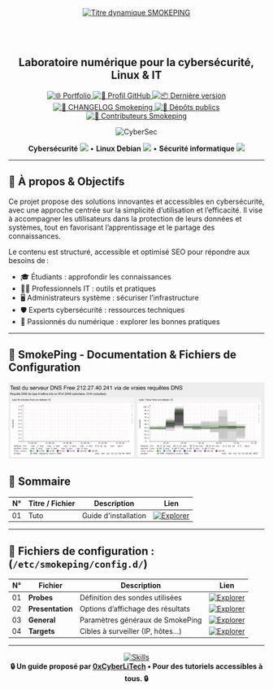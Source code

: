 <div align="center">

  <br></br>
  
  <a href="https://github.com/0xCyberLiTech">
    <img src="https://readme-typing-svg.herokuapp.com?font=JetBrains+Mono&size=50&duration=6000&pause=1000000000&color=FF0048&center=true&vCenter=true&width=1100&lines=%3ESMOKEPING_" alt="Titre dynamique SMOKEPING" />
  </a>
  
  <br></br>

  <h2>Laboratoire numérique pour la cybersécurité, Linux & IT</h2>

  <p align="center">
    <a href="https://0xcyberlitech.github.io/">
      <img src="https://img.shields.io/badge/Portfolio-0xCyberLiTech-181717?logo=github&style=flat-square" alt="🌐 Portfolio" />
    </a>
    <a href="https://github.com/0xCyberLiTech">
      <img src="https://img.shields.io/badge/Profil-GitHub-181717?logo=github&style=flat-square" alt="🔗 Profil GitHub" />
    </a>
    <a href="https://github.com/0xCyberLiTech/Smokeping/releases/latest">
      <img src="https://img.shields.io/github/v/release/0xCyberLiTech/Smokeping?label=version&style=flat-square&color=blue" alt="📦 Dernière version" />
    </a>
    <a href="https://github.com/0xCyberLiTech/Smokeping/blob/main/CHANGELOG.md">
      <img src="https://img.shields.io/badge/📄%20Changelog-Smokeping-blue?style=flat-square" alt="📄 CHANGELOG Smokeping" />
    </a>
    <a href="https://github.com/0xCyberLiTech?tab=repositories">
      <img src="https://img.shields.io/badge/Dépôts-publics-blue?style=flat-square" alt="📂 Dépôts publics" />
    </a>
    <a href="https://github.com/0xCyberLiTech/Smokeping/graphs/contributors">
      <img src="https://img.shields.io/badge/👥%20Contributeurs-cliquez%20ici-007ec6?style=flat-square" alt="👥 Contributeurs Smokeping" />
    </a>
  </p>

</div>

<!-- Optimisation SEO : supervision informatique, monitoring, Nagios, Zabbix, Smokeping, administration système, sécurité informatique, Linux, Debian, tutoriels supervision, guides monitoring, alertes réseau, performance réseau, open source, ressources techniques, IT, professionnels, étudiants, passionnés, gestion d’infrastructure, surveillance réseau, outils de supervision. -->

<div align="center">
  <img src="https://img.icons8.com/fluency/96/000000/cyber-security.png" alt="CyberSec" width="80"/>
</div>

<div align="center">
  <p>
    <strong>Cybersécurité</strong> <img src="https://img.icons8.com/color/24/000000/lock--v1.png"/> • <strong>Linux Debian</strong> <img src="https://img.icons8.com/color/24/000000/linux.png"/> • <strong>Sécurité informatique</strong> <img src="https://img.icons8.com/color/24/000000/shield-security.png"/>
  </p>
</div>

---

## 🚀 À propos & Objectifs

Ce projet propose des solutions innovantes et accessibles en cybersécurité, avec une approche centrée sur la simplicité d’utilisation et l’efficacité. Il vise à accompagner les utilisateurs dans la protection de leurs données et systèmes, tout en favorisant l’apprentissage et le partage des connaissances.

Le contenu est structuré, accessible et optimisé SEO pour répondre aux besoins de :
- 🎓 Étudiants : approfondir les connaissances
- 👨‍💻 Professionnels IT : outils et pratiques
- 🖥️ Administrateurs système : sécuriser l’infrastructure
- 🛡️ Experts cybersécurité : ressources techniques
- 🚀 Passionnés du numérique : explorer les bonnes pratiques

---

## 📡 SmokePing - Documentation & Fichiers de Configuration

![Smokeping_01](./images/smokeping_01.png)

## 📁 **Sommaire**

| N°  | Titre / Fichier                  | Description                              | Lien |
|-----|----------------------------------|------------------------------------------|-------|
| 01  | Tuto | Guide d'installation | [![Explorer](https://img.shields.io/badge/EXPLORER-4CAF50?style=for-the-badge&logo=github&logoColor=white)](./SMOKEPING-installation-et-Configuration.md) |

---

## 📁 Fichiers de configuration : (`/etc/smokeping/config.d/`)

| N°  | Fichier                    | Description                               | Lien |
|-----|--------------------------------|-------------------------------------------|-------|
| 01  | **Probes**             | Définition des sondes utilisées           | [![Explorer](https://img.shields.io/badge/EXPLORER-4CAF50?style=for-the-badge&logo=github&logoColor=white)](./Probes) |
| 02  | **Presentation**       | Options d’affichage des résultats         | [![Explorer](https://img.shields.io/badge/EXPLORER-4CAF50?style=for-the-badge&logo=github&logoColor=white)](./Presentation) |
| 03  | **General**            | Paramètres généraux de SmokePing          | [![Explorer](https://img.shields.io/badge/EXPLORER-4CAF50?style=for-the-badge&logo=github&logoColor=white)](./General) |
| 04  | **Targets**            | Cibles à surveiller (IP, hôtes…)          | [![Explorer](https://img.shields.io/badge/EXPLORER-4CAF50?style=for-the-badge&logo=github&logoColor=white)](./Targets) |

---

<div align="center">
  <a href="https://github.com/0xCyberLiTech" target="_blank" rel="noopener">
    <img src="https://skillicons.dev/icons?i=linux,debian,bash,docker,nginx,git,vim,python,markdown" alt="Skills" width="440">
  </a>
</div>

<div align="center">
  <b>🔒 Un guide proposé par <a href="https://github.com/0xCyberLiTech">0xCyberLiTech</a> • Pour des tutoriels accessibles à tous. 🔒</b>
</div>

